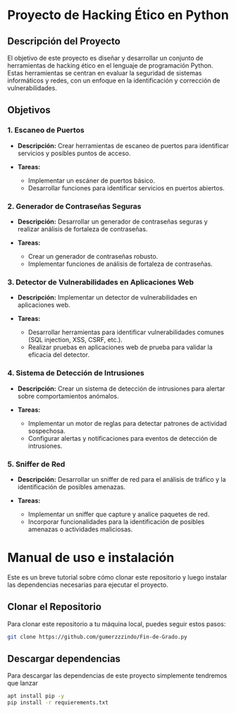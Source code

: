# Proyecto de Hacking Ético en Python

## Descripción del Proyecto

El objetivo de este proyecto es diseñar y desarrollar un conjunto de herramientas de hacking ético en el lenguaje de programación Python. Estas herramientas se centran en evaluar la seguridad de sistemas informáticos y redes, con un enfoque en la identificación y corrección de vulnerabilidades.

## Objetivos

### 1. Escaneo de Puertos

- **Descripción:**
  Crear herramientas de escaneo de puertos para identificar servicios y posibles puntos de acceso.

- **Tareas:**
  - Implementar un escáner de puertos básico.
  - Desarrollar funciones para identificar servicios en puertos abiertos.

### 2. Generador de Contraseñas Seguras

- **Descripción:**
  Desarrollar un generador de contraseñas seguras y realizar análisis de fortaleza de contraseñas.

- **Tareas:**
  - Crear un generador de contraseñas robusto.
  - Implementar funciones de análisis de fortaleza de contraseñas.

### 3. Detector de Vulnerabilidades en Aplicaciones Web

- **Descripción:**
  Implementar un detector de vulnerabilidades en aplicaciones web.

- **Tareas:**
  - Desarrollar herramientas para identificar vulnerabilidades comunes (SQL injection, XSS, CSRF, etc.).
  - Realizar pruebas en aplicaciones web de prueba para validar la eficacia del detector.

### 4. Sistema de Detección de Intrusiones

- **Descripción:**
  Crear un sistema de detección de intrusiones para alertar sobre comportamientos anómalos.

- **Tareas:**
  - Implementar un motor de reglas para detectar patrones de actividad sospechosa.
  - Configurar alertas y notificaciones para eventos de detección de intrusiones.

### 5. Sniffer de Red

- **Descripción:**
  Desarrollar un sniffer de red para el análisis de tráfico y la identificación de posibles amenazas.

- **Tareas:**
  - Implementar un sniffer que capture y analice paquetes de red.
  - Incorporar funcionalidades para la identificación de posibles amenazas o actividades maliciosas.
# Manual de uso e instalación
Este es un breve tutorial sobre cómo clonar este repositorio y luego instalar las dependencias necesarias para ejecutar el proyecto.

## Clonar el Repositorio

Para clonar este repositorio a tu máquina local, puedes seguir estos pasos:

```bash
git clone https://github.com/gumerzzzindo/Fin-de-Grado.py
```
## Descargar dependencias
Para descargar las dependencias de este proyecto simplemente tendremos que lanzar
```bash
apt install pip -y
pip install -r requierements.txt
```
